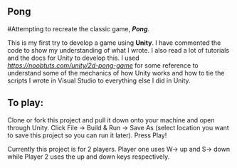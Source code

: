 ## Pong
#Attempting to recreate the classic game, ***Pong***.


This is my first try to develop a game using **Unity**.  I have commented the code to show my understanding of what I wrote.  I also read a lot of tutorials and the docs for Unity to develop this.  I used *https://noobtuts.com/unity/2d-pong-game* for some reference to understand some of the mechanics of how Unity works and how to tie the scripts I wrote in Visual Studio to everything else I did in Unity.  


## To play:
Clone or fork this project and pull it down onto your machine and open through Unity.  Click File -> Build & Run -> Save As (select location you want to save this project so you can run it later).  Press Play!

Currently this project is for 2 players.  Player one uses W-> up and S-> down while Player 2 uses the up and down keys respectively.
